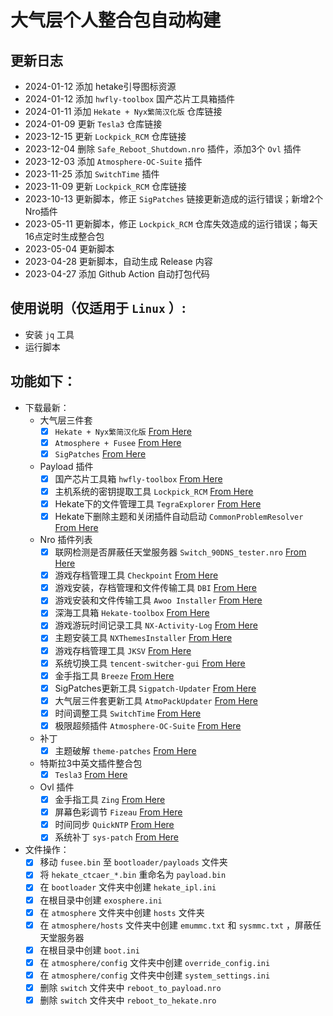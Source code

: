 # 大气层个人整合包自动构建

## 更新日志
- 2024-01-12 添加 hetake引导图标资源
- 2024-01-12 添加 `hwfly-toolbox` 国产芯片工具箱插件
- 2024-01-11 添加 `Hekate + Nyx繁简汉化版` 仓库链接
- 2024-01-09 更新 `Tesla3` 仓库链接
- 2023-12-15 更新 `Lockpick_RCM` 仓库链接
- 2023-12-04 删除 `Safe_Reboot_Shutdown.nro` 插件，添加3个 `Ovl` 插件
- 2023-12-03 添加 `Atmosphere-OC-Suite` 插件
- 2023-11-25 添加 `SwitchTime` 插件
- 2023-11-09 更新 `Lockpick_RCM` 仓库链接
- 2023-10-13 更新脚本，修正 `SigPatches` 链接更新造成的运行错误；新增2个Nro插件
- 2023-05-11 更新脚本，修正 `Lockpick_RCM` 仓库失效造成的运行错误；每天16点定时生成整合包
- 2023-05-04 更新脚本
- 2023-04-28 更新脚本，自动生成 Release 内容
- 2023-04-27 添加 Github Action 自动打包代码

## 使用说明（仅适用于 `Linux` ）:
  - 安装 `jq` 工具
  - 运行脚本

## 功能如下：

- 下载最新：
  - 大气层三件套
    - [x] `Hekate + Nyx繁简汉化版` [From Here](https://github.com/easyworld/hekate/releases/latest/)
    - [x] `Atmosphere + Fusee` [From Here](https://github.com/Atmosphere-NX/Atmosphere/releases/latest)
    - [x] `SigPatches` [From Here](https://sigmapatches.coomer.party/sigpatches.zip?08.22.2023)
  - Payload 插件
    - [x] 国产芯片工具箱 `hwfly-toolbox` [From Here](https://github.com/hwfly-nx/hwfly-toolbox/releases/latest)
    - [x] 主机系统的密钥提取工具 `Lockpick_RCM` [From Here](https://github.com/Decscots/Lockpick_RCM/releases/latest)
    - [x] Hekate下的文件管理工具 `TegraExplorer` [From Here](https://github.com/zdm65477730/TegraExplorer/releases/latest)
    - [x] Hekate下删除主题和关闭插件自动启动 `CommonProblemResolver` [From Here](https://github.com/zdm65477730/CommonProblemResolver/releases/latest)
  - Nro 插件列表
    - [x] 联网检测是否屏蔽任天堂服务器 `Switch_90DNS_tester.nro` [From Here](https://github.com/meganukebmp/Switch_90DNS_tester/releases/latest)
    - [x] 游戏存档管理工具 `Checkpoint` [From Here](https://github.com/BernardoGiordano/Checkpoint/releases/latest)
    - [x] 游戏安装，存档管理和文件传输工具 `DBI` [From Here](https://github.com/rashevskyv/dbi/releases/latest)
    - [x] 游戏安装和文件传输工具 `Awoo Installer` [From Here](https://github.com/dragonflylee/Awoo-Installer/releases/latest)
    - [x] 深海工具箱 `Hekate-toolbox` [From Here](https://github.com/WerWolv/Hekate-Toolbox/releases/latest)
    - [x] 游戏游玩时间记录工具 `NX-Activity-Log` [From Here](https://github.com/zdm65477730/NX-Activity-Log/releases/latest)
    - [x] 主题安装工具 `NXThemesInstaller` [From Here](https://github.com/exelix11/SwitchThemeInjector/releases/latest)
    - [x] 游戏存档管理工具 `JKSV` [From Here](https://github.com/J-D-K/JKSV/releases/latest)
    - [x] 系统切换工具 `tencent-switcher-gui` [From Here](https://github.com/CaiMiao/Tencent-switcher-GUI/releases/latest)
    - [x] 金手指工具 `Breeze` [From Here](https://github.com/tomvita/Breeze-Beta/releases/latest)
    - [x] SigPatches更新工具 `Sigpatch-Updater` [From Here](https://github.com/ITotalJustice/sigpatch-updater/releases/latest)
    - [x] 大气层三件套更新工具 `AtmoPackUpdater` [From Here](https://github.com/PoloNX/AtmoPackUpdater/releases/latest)
    - [x] 时间调整工具 `SwitchTime` [From Here](https://github.com/3096/switch-time/releases/latest)
    - [x] 极限超频插件 `Atmosphere-OC-Suite` [From Here](https://github.com/hanai3Bi/Switch-OC-Suite/releases/latest)
  - 补丁
    - [x] 主题破解 `theme-patches` [From Here](https://github.com/exelix11/theme-patches)
  - 特斯拉3中英文插件整合包
    - [x] `Tesla3` [From Here](https://github.com/laila509/Tesla-plugins/releases/latest)
  - Ovl 插件
    - [x] 金手指工具 `Zing` [From Here](https://github.com/tomvita/Zing/releases/latest)
    - [x] 屏幕色彩调节 `Fizeau` [From Here](https://github.com/averne/Fizeau/releases/latest)
    - [x] 时间同步 `QuickNTP` [From Here](https://github.com/nedex/QuickNTP/releases/latest)
    - [x] 系统补丁 `sys-patch` [From Here](https://github.com/ITotalJustice/sys-patch/releases/latest)

- 文件操作：
    - [x] 移动 `fusee.bin` 至 `bootloader/payloads` 文件夹
    - [x] 将 `hekate_ctcaer_*.bin` 重命名为 `payload.bin`
    - [x] 在 `bootloader` 文件夹中创建 `hekate_ipl.ini`
    - [x] 在根目录中创建 `exosphere.ini`
    - [x] 在 `atmosphere` 文件夹中创建 `hosts` 文件夹
    - [x] 在 `atmosphere/hosts` 文件夹中创建 `emummc.txt` 和 `sysmmc.txt` ，屏蔽任天堂服务器
    - [x] 在根目录中创建 `boot.ini`
    - [x] 在 `atmosphere/config` 文件夹中创建 `override_config.ini`
    - [x] 在 `atmosphere/config` 文件夹中创建 `system_settings.ini`
    - [x] 删除 `switch` 文件夹中 `reboot_to_payload.nro`
    - [x] 删除 `switch` 文件夹中 `reboot_to_hekate.nro`

